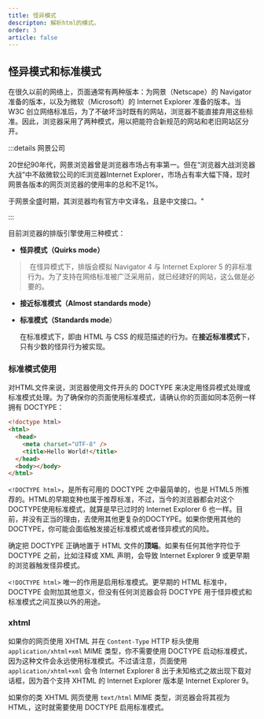 ```yaml
---
title: 怪异模式
descripton: 解析html的模式。
order: 3
article: false
---
```


## 怪异模式和标准模式

在很久以前的网络上，页面通常有两种版本：为网景（Netscape）的 Navigator 准备的版本，以及为微软（Microsoft）的 Internet Explorer 准备的版本。当 W3C 创立网络标准后，为了不破坏当时既有的网站，浏览器不能直接弃用这些标准。因此，浏览器采用了两种模式，用以把能符合新规范的网站和老旧网站区分开。

:::details 网景公司

20世纪90年代，网景浏览器曾是浏览器市场占有率第一。但在“浏览器大战浏览器大战”中不敌微软公司的IE浏览器Internet Explorer，市场占有率大幅下降，现时网景各版本的网页浏览器的使用率的总和不足1%。

于网景全盛时期，其浏览器均有官方中文译名，且是中文接口。"

:::

目前浏览器的排版引擎使用三种模式：

- **怪异模式（Quirks mode）**

> ​    在怪异模式下，排版会模拟 Navigator 4 与 Internet Explorer 5 的非标准行为。为了支持在网络标准被广泛采用前，就已经建好的网站，这么做是必要的。

- **接近标准模式（Almost standards mode）**

- **标准模式（Standards mode**）

  在标准模式下，即由 HTML 与 CSS 的规范描述的行为。在**接近标准模式**下，只有少数的怪异行为被实现。

### 标准模式使用

对HTML文件来说，浏览器使用文件开头的 DOCTYPE 来决定用怪异模式处理或标准模式处理。为了确保你的页面使用标准模式，请确认你的页面如同本范例一样拥有 DOCTYPE：

```html
<!doctype html>
<html>
  <head>
    <meta charset="UTF-8" />
    <title>Hello World!</title>
  </head>
  <body></body>
</html>
```

`<!DOCTYPE html>`，是所有可用的 DOCTYPE 之中最简单的，也是 HTML5 所推荐的。HTML的早期变种也属于推荐标准，不过，当今的浏览器都会对这个 DOCTYPE使用标准模式，就算是早已过时的 Internet Explorer 6 也一样。目前，并没有正当的理由，去使用其他更复杂的DOCTYPE。如果你使用其他的 DOCTYPE，你可能会面临触发接近标准模式或者怪异模式的风险。

确定把 DOCTYPE 正确地置于 HTML 文件的**顶端**。如果有任何其他字符位于 DOCTYPE 之前，比如注释或 XML 声明，会导致 Internet Explorer 9 或更早期的浏览器触发怪异模式。

`<!DOCTYPE html>` 唯一的作用是启用标准模式。更早期的 HTML 标准中，DOCTYPE 会附加其他意义，但没有任何浏览器会将 DOCTYPE 用于怪异模式和标准模式之间互换以外的用途。

### xhtml

如果你的网页使用 XHTML 并在 `Content-Type` HTTP 标头使用 `application/xhtml+xml` MIME 类型，你不需要使用 DOCTYPE 启动标准模式，因为这种文件会永远使用标准模式。不过请注意，页面使用 `application/xhtml+xml` 会令 Internet Explorer 8 出于未知格式之故出现下载对话框，因为首个支持 XHTML 的 Internet Explorer 版本是 Internet Explorer 9。

如果你的类 XHTML 网页使用 `text/html` MIME 类型，浏览器会将其视为 HTML，这时就需要使用 DOCTYPE 启用标准模式。
